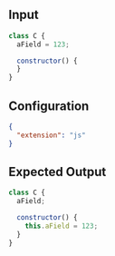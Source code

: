 
## Input
```javascript input
class C {
  aField = 123;

  constructor() {
  }
}
```

## Configuration
```json configuration
{
  "extension": "js"
}
```

## Expected Output
```javascript expected output
class C {
  aField;

  constructor() {
    this.aField = 123;
  }
}
```
